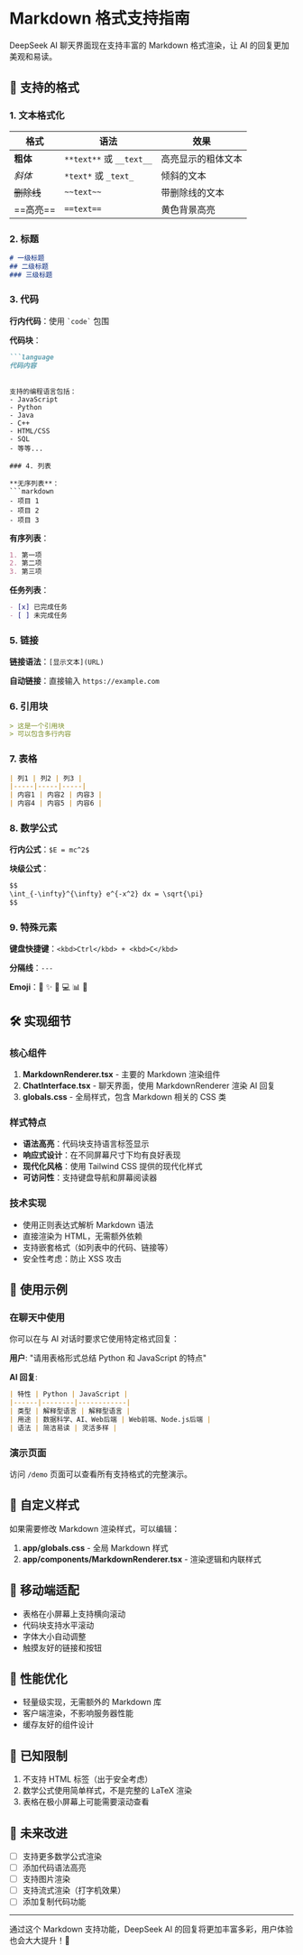 # Markdown 格式支持指南

DeepSeek AI 聊天界面现在支持丰富的 Markdown 格式渲染，让 AI 的回复更加美观和易读。

## 🎨 支持的格式

### 1. 文本格式化

| 格式 | 语法 | 效果 |
|------|------|------|
| **粗体** | `**text**` 或 `__text__` | 高亮显示的粗体文本 |
| *斜体* | `*text*` 或 `_text_` | 倾斜的文本 |
| ~~删除线~~ | `~~text~~` | 带删除线的文本 |
| ==高亮== | `==text==` | 黄色背景高亮 |

### 2. 标题

```markdown
# 一级标题
## 二级标题  
### 三级标题
```

### 3. 代码

**行内代码**：使用 `` `code` `` 包围

**代码块**：
```markdown
```language
代码内容
```
```

支持的编程语言包括：
- JavaScript
- Python
- Java
- C++
- HTML/CSS
- SQL
- 等等...

### 4. 列表

**无序列表**：
```markdown
- 项目 1
- 项目 2
- 项目 3
```

**有序列表**：
```markdown
1. 第一项
2. 第二项
3. 第三项
```

**任务列表**：
```markdown
- [x] 已完成任务
- [ ] 未完成任务
```

### 5. 链接

**链接语法**：`[显示文本](URL)`

**自动链接**：直接输入 `https://example.com`

### 6. 引用块

```markdown
> 这是一个引用块
> 可以包含多行内容
```

### 7. 表格

```markdown
| 列1 | 列2 | 列3 |
|-----|-----|-----|
| 内容1 | 内容2 | 内容3 |
| 内容4 | 内容5 | 内容6 |
```

### 8. 数学公式

**行内公式**：`$E = mc^2$`

**块级公式**：
```markdown
$$
\int_{-\infty}^{\infty} e^{-x^2} dx = \sqrt{\pi}
$$
```

### 9. 特殊元素

**键盘快捷键**：`<kbd>Ctrl</kbd> + <kbd>C</kbd>`

**分隔线**：`---`

**Emoji**：🚀 ✨ 🤖 💻 📊 🎯

## 🛠️ 实现细节

### 核心组件

1. **MarkdownRenderer.tsx** - 主要的 Markdown 渲染组件
2. **ChatInterface.tsx** - 聊天界面，使用 MarkdownRenderer 渲染 AI 回复
3. **globals.css** - 全局样式，包含 Markdown 相关的 CSS 类

### 样式特点

- **语法高亮**：代码块支持语言标签显示
- **响应式设计**：在不同屏幕尺寸下均有良好表现
- **现代化风格**：使用 Tailwind CSS 提供的现代化样式
- **可访问性**：支持键盘导航和屏幕阅读器

### 技术实现

- 使用正则表达式解析 Markdown 语法
- 直接渲染为 HTML，无需额外依赖
- 支持嵌套格式（如列表中的代码、链接等）
- 安全性考虑：防止 XSS 攻击

## 📝 使用示例

### 在聊天中使用

你可以在与 AI 对话时要求它使用特定格式回复：

**用户**: "请用表格形式总结 Python 和 JavaScript 的特点"

**AI 回复**:
```markdown
| 特性 | Python | JavaScript |
|------|--------|------------|
| 类型 | 解释型语言 | 解释型语言 |
| 用途 | 数据科学、AI、Web后端 | Web前端、Node.js后端 |
| 语法 | 简洁易读 | 灵活多样 |
```

### 演示页面

访问 `/demo` 页面可以查看所有支持格式的完整演示。

## 🔧 自定义样式

如果需要修改 Markdown 渲染样式，可以编辑：

1. **app/globals.css** - 全局 Markdown 样式
2. **app/components/MarkdownRenderer.tsx** - 渲染逻辑和内联样式

## 📱 移动端适配

- 表格在小屏幕上支持横向滚动
- 代码块支持水平滚动
- 字体大小自动调整
- 触摸友好的链接和按钮

## 🚀 性能优化

- 轻量级实现，无需额外的 Markdown 库
- 客户端渲染，不影响服务器性能
- 缓存友好的组件设计

## 🐛 已知限制

1. 不支持 HTML 标签（出于安全考虑）
2. 数学公式使用简单样式，不是完整的 LaTeX 渲染
3. 表格在极小屏幕上可能需要滚动查看

## 🔮 未来改进

- [ ] 支持更多数学公式渲染
- [ ] 添加代码语法高亮
- [ ] 支持图片渲染
- [ ] 支持流式渲染（打字机效果）
- [ ] 添加复制代码功能

---

通过这个 Markdown 支持功能，DeepSeek AI 的回复将更加丰富多彩，用户体验也会大大提升！🎉
